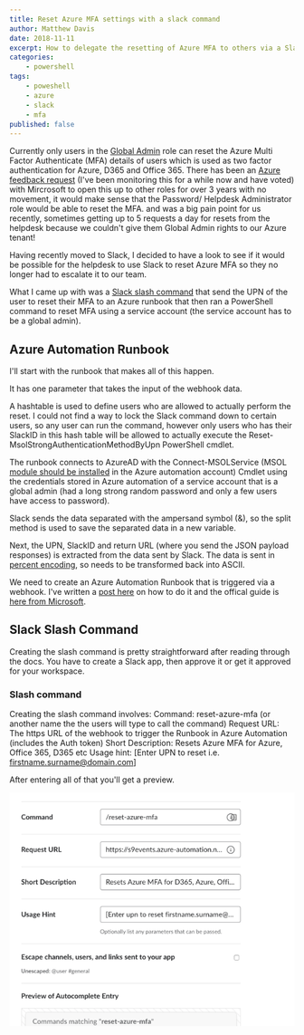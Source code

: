```yaml
---
title: Reset Azure MFA settings with a slack command
author: Matthew Davis
date: 2018-11-11
excerpt: How to delegate the resetting of Azure MFA to others via a Slack command without the need for elevating their user account to Global Admin
categories: 
    - powershell
tags:
    - poweshell
    - azure
    - slack
    - mfa
published: false
---
```


Currently only users in the [Global Admin] role can reset the Azure Multi Factor Authenticate (MFA) details of users which is used as two factor authentication for Azure, D365 and Office 365. There has been an [Azure feedback request] (I've been monitoring this for a while now and have voted) with Mircrosoft to open this up to other roles for over 3 years with no movement, it would make sense that the Password/ Helpdesk Administrator role would be able to reset the MFA. and was a big pain point for us recently, sometimes getting up to 5 requests a day for resets from the helpdesk because we couldn't give them Global Admin rights to our Azure tenant!

Having recently moved to Slack, I decided to have a look to see if it would be possible for the helpdesk to use Slack to reset Azure MFA so they no longer had to escalate it to our team.

What I came up with was a [Slack slash command] that send the UPN of the user to reset their MFA to an Azure runbook that then ran a PowerShell command to reset MFA using a service account (the service account has to be a global admin).

## Azure Automation Runbook

I'll start with the runbook that makes all of this happen.

<script src="https://gist.github.com/MatthewJDavis/25196e589860f557180883050dce7eb9"></script>

It has one parameter that takes the input of the webhook data.

A hashtable is used to define users who are allowed to actually perform the reset. I could not find a way to lock the Slack command down to certain users, so any user can run the command, however only users who has their SlackID in this hash table will be allowed to actually execute the Reset-MsolStrongAuthenticationMethodByUpn PowerShell cmdlet.

The runbook connects to AzureAD with the Connect-MSOLService (MSOL [module should be installed] in the Azure automation account) Cmdlet using the credentials stored in Azure automation of a service account that is a global admin (had a long strong random password and only a few users have access to password).

Slack sends the data separated with the ampersand symbol (&), so the split method is used to save the separated data in a new variable.

Next, the UPN, SlackID and return URL (where you send the JSON payload responses) is extracted from the data sent by Slack. The data is sent in [percent encoding], so needs to be transformed back into ASCII.

We need to create an Azure Automation Runbook that is triggered via a webhook. I've written a [post here] on how to do it and the offical guide is [here from Microsoft].

## Slack Slash Command

Creating the slash command is pretty straightforward after reading through the docs. You have to create a Slack app, then approve it or get it approved for your workspace.

### Slash command

Creating the slash command involves:
Command: reset-azure-mfa (or another name the the users will type to call the command)
Request URL: The https URL of the webhook to trigger the Runbook in Azure Automation (includes the Auth token)
Short Description: Resets Azure MFA for Azure, Office 365, D365 etc
Usage hint: [Enter UPN to reset i.e. firstname.surname@domain.com]

After entering all of that you'll get a preview.

![Slack slash command settings](/images/slack-azure-mfa-reset/slash-command.png)




[Global Admin]: https://docs.microsoft.com/en-us/azure/active-directory/users-groups-roles/directory-assign-admin-roles
[Azure feedback request]: https://feedback.azure.com/forums/169401-azure-active-directory/suggestions/10072839-allow-the-user-admin-role-to-enable-disable-mfa-fo
[module should be installed]: https://docs.microsoft.com/en-us/azure/automation/automation-runbook-gallery#to-import-a-module-from-the-automation-module-gallery-with-the-azure-portal
[percent encoding]: https://en.wikipedia.org/wiki/Percent-encoding
[post here]: https://matthewdavis111.com/azure/create-azure-automation-job-powershell/
[here from Microsoft]: https://docs.microsoft.com/en-us/azure/automation/automation-creating-importing-runbook
[Slack slash command]: https://api.slack.com/slash-commands